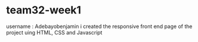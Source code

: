 # team32-week1
username : Adebayobenjamin
i created the responsive front end page of the project 
uing HTML, CSS and Javascript
